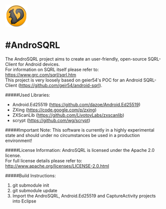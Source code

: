 ![AndroSQRL Logo](https://github.com/bwRavencl/AndroSQRL/raw/master/AndroSQRL/res/drawable-hdpi/ic_launcher.png 
"AndroSQRL")

#AndroSQRL
=========

The AndroSQRL project aims to create an user-friendly, open-source SQRL-Client for Android 
devices.  
For information on SQRL itself please refer to: https://www.grc.com/sqrl/sqrl.htm  
This project is very loosely based on geier54's POC for an Android SQRL-Client 
(https://github.com/geir54/android-sqrl).

#####Used Libraries:
- Android.Ed25519 (https://github.com/dazoe/Android.Ed25519)
- ZXing (https://code.google.com/p/zxing)
- ZXScanLib (https://github.com/LivotovLabs/zxscanlib)
- scrypt (https://github.com/wg/scrypt)

#####Important Note:
This software is currently in a highly experimental state and should under no circumstances be 
used in a production environment!

#####License Information:
AndroSQRL is licensed under the Apache 2.0 license.  
For full license details please refer to: http://www.apache.org/licenses/LICENSE-2.0.html

#####Build Instructions:
1. git submodule init
2. git submodule update
3. Import the AndroSQRL, Android.Ed25519 and CaptureActivity projects into Eclipse
